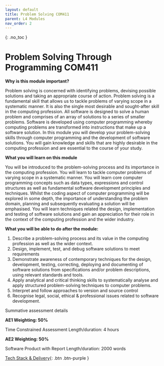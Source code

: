 ```yaml
---
layout: default
title: Problem Solving COM411
parent: L4 Modules
nav_order: 2
---
```


{: .no_toc }


# Problem Solving Through Programming COM411


**Why is this module important?**

Problem solving is concerned with identifying problems, devising possible solutions and taking an appropriate course of action.  Problem solving is a fundamental skill that allows us to tackle problems of varying scope in a systematic manner.  It is also the single most desirable and sought-after skill in the computing profession. All software is designed to solve a human problem and comprises of an array of solutions to a series of smaller problems.  Software is developed using computer programming whereby computing problems are transformed into instructions that make up a software solution.  In this module you will develop your problem-solving skills through computer programming and the development of software solutions.  You will gain knowledge and skills that are highly desirable in the computing profession and are essential to the course of your study.

**What you will learn on this module**

You will be introduced to the problem-solving process and its importance in the computing profession. You will learn to tackle computer problems of varying scope in a systematic manner.  You will learn core computer programming concepts such as data types, expressions and control structures as well as fundamental software development principles and techniques.  Whilst the coding aspect of computer programming will be explored in some depth, the importance of understanding the problem domain, planning and subsequently evaluating a solution will be emphasised.  You will learn techniques related the design, implementation and testing of software solutions and gain an appreciation for their role in the context of the computing profession and the wider industry.

**What you will be able to do after the module:**

1.	Describe a problem-solving process and its value in the computing profession as well as the wider context.
2.	Design, implement, test, and debug software solutions to meet requirements
3.	Demonstrate awareness of contemporary techniques for the design, development, testing, correcting, deploying and documenting of software solutions from specifications and/or problem descriptions, using relevant standards and tools.
4.	Apply analytical and critical thinking skills to systematically analyse and apply structured problem-solving techniques to computer problems.
5.	Interpret and follow approaches to version and source control
6.	Recognise legal, social, ethical & professional issues related to software development.

Summative assessment details

**AE1	Weighting: 50%**

Time Constrained Assessment
Length/duration:	4 hours


**AE2	Weighting: 50%**

Software Product with Report
Length/duration:	2000 words

[Tech Stack & Delivery](https://martinsolent.github.io/bdats/docs/L4_modules/child_1.html){: .btn .btn-purple }



